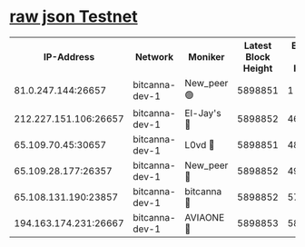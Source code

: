 [raw json Testnet](https://rpc-check.bcat.stavr.tech/bcat/rpc-bcat-result.json)
=


<table><tr><th>IP-Address</th><th>Network</th><th>Moniker</th><th>Latest Block Height</th><th>Earliest Block Height</th><th>Catching Up</th><th>Tx Index</th><th>Voting Power</th><th>Scan Time</th></tr><tr><td>81.0.247.144:26657</td><td>bitcanna-dev-1</td><td>New_peer 🟢</td><td>5898851</td><td>1</td><td>False</td><td>on</td><td>0</td><td>2024-01-09T13:53:19.806096484UTC</td></tr><tr><td>212.227.151.106:26657</td><td>bitcanna-dev-1</td><td>El-Jay's 🔴</td><td>5898852</td><td>4670391</td><td>False</td><td>on</td><td>2218164</td><td>2024-01-09T13:53:26.595339130UTC</td></tr><tr><td>65.109.70.45:30657</td><td>bitcanna-dev-1</td><td>L0vd 🔴</td><td>5898851</td><td>4828155</td><td>False</td><td>on</td><td>7920</td><td>2024-01-09T13:53:20.128995549UTC</td></tr><tr><td>65.109.28.177:26357</td><td>bitcanna-dev-1</td><td>New_peer 🔴</td><td>5898852</td><td>4952911</td><td>False</td><td>on</td><td>2237067</td><td>2024-01-09T13:53:26.932941877UTC</td></tr><tr><td>65.108.131.190:23857</td><td>bitcanna-dev-1</td><td>bitcanna 🔴</td><td>5898852</td><td>5798852</td><td>False</td><td>off</td><td>82368</td><td>2024-01-09T13:53:27.268609106UTC</td></tr><tr><td>194.163.174.231:26667</td><td>bitcanna-dev-1</td><td>AVIAONE 🔴</td><td>5898853</td><td>5889001</td><td>False</td><td>on</td><td>1949865</td><td>2024-01-09T13:53:33.831807798UTC</td></tr></table>